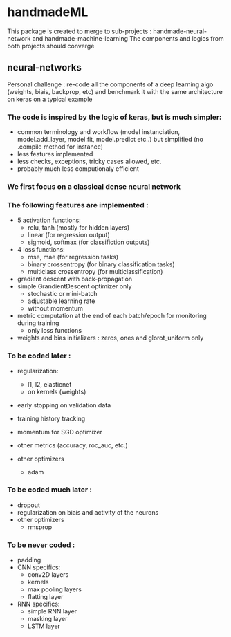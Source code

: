 # handmadeML
This package is created to merge to sub-projects : handmade-neural-network and handmade-machine-learning
The components and logics from both projects should converge

## neural-networks
Personal challenge : re-code all the components of a deep learning algo (weights, biais, backprop, etc) and benchmark it with the same architecture on keras on a typical example

### The code is inspired by the logic of keras, but is much simpler:
  - common terminology and workflow (model instanciation, model.add_layer, model.fit, model.predict etc..) but simplified (no .compile method for instance)
  - less features implemented
  - less checks, exceptions, tricky cases allowed, etc.
  - probably much less computionaly efficient

### We first focus on a classical dense neural network
### The following features are implemented :
  - 5 activation functions:
    - relu, tanh (mostly for hidden layers)
    - linear (for regression output)
    - sigmoid, softmax (for classifiction outputs)
  - 4 loss functions:
    - mse, mae (for regression tasks)
    - binary crossentropy (for binary classification tasks)
    - multiclass crossentropy (for multiclassification)
  - gradient descent with back-propagation
  - simple GrandientDescent optimizer only
    - stochastic or mini-batch
    - adjustable learning rate
    - without momentum
  - metric computation at the end of each batch/epoch for monitoring during training
    - only loss functions
  - weights and bias initializers : zeros, ones and glorot_uniform only
 
### To be coded later :
  - regularization:
     - l1, l2, elasticnet
     - on kernels (weights)

  - early stopping on validation data
  - training history tracking
  - momentum for SGD optimizer
  - other metrics (accuracy, roc_auc, etc.)
  - other optimizers
    - adam
  
### To be coded much later :
  - dropout
  - regularization on biais and activity of the neurons
  - other optimizers
    - rmsprop
  
### To be never coded :
  - padding
  - CNN specifics:
    - conv2D layers
    - kernels
    - max pooling layers
    - flatting layer
  - RNN specifics:
    - simple RNN layer
    - masking layer
    - LSTM layer
    

